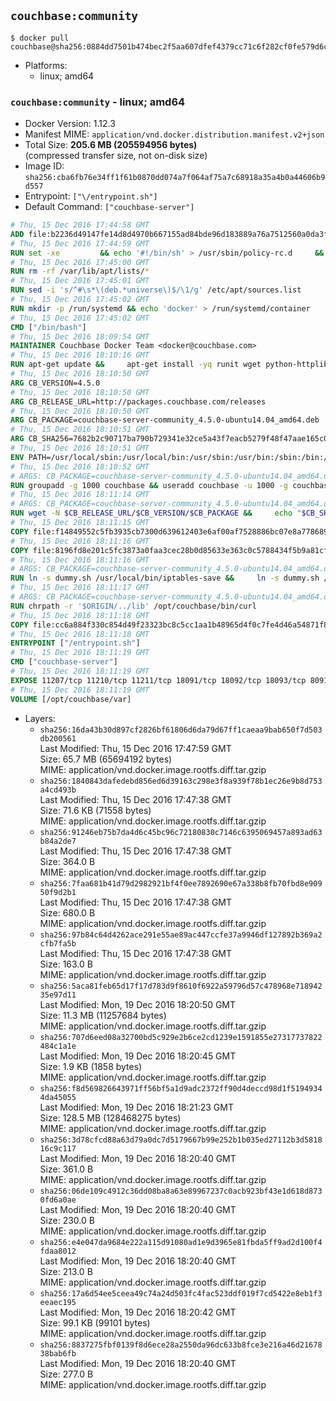 ## `couchbase:community`

```console
$ docker pull couchbase@sha256:0884dd7501b474bec2f5aa607dfef4379cc71c6f282cf0fe579d6c4adabf1518
```

-	Platforms:
	-	linux; amd64

### `couchbase:community` - linux; amd64

-	Docker Version: 1.12.3
-	Manifest MIME: `application/vnd.docker.distribution.manifest.v2+json`
-	Total Size: **205.6 MB (205594956 bytes)**  
	(compressed transfer size, not on-disk size)
-	Image ID: `sha256:cba6fb76e34ff1f61b0870dd074a7f064af75a7c68918a35a4b0a44606b9d557`
-	Entrypoint: `["\/entrypoint.sh"]`
-	Default Command: `["couchbase-server"]`

```dockerfile
# Thu, 15 Dec 2016 17:44:58 GMT
ADD file:b2236d49147fe14d8d4970b667155ad84bde96d183889a76a7512560a0da3f82 in / 
# Thu, 15 Dec 2016 17:44:59 GMT
RUN set -xe 		&& echo '#!/bin/sh' > /usr/sbin/policy-rc.d 	&& echo 'exit 101' >> /usr/sbin/policy-rc.d 	&& chmod +x /usr/sbin/policy-rc.d 		&& dpkg-divert --local --rename --add /sbin/initctl 	&& cp -a /usr/sbin/policy-rc.d /sbin/initctl 	&& sed -i 's/^exit.*/exit 0/' /sbin/initctl 		&& echo 'force-unsafe-io' > /etc/dpkg/dpkg.cfg.d/docker-apt-speedup 		&& echo 'DPkg::Post-Invoke { "rm -f /var/cache/apt/archives/*.deb /var/cache/apt/archives/partial/*.deb /var/cache/apt/*.bin || true"; };' > /etc/apt/apt.conf.d/docker-clean 	&& echo 'APT::Update::Post-Invoke { "rm -f /var/cache/apt/archives/*.deb /var/cache/apt/archives/partial/*.deb /var/cache/apt/*.bin || true"; };' >> /etc/apt/apt.conf.d/docker-clean 	&& echo 'Dir::Cache::pkgcache ""; Dir::Cache::srcpkgcache "";' >> /etc/apt/apt.conf.d/docker-clean 		&& echo 'Acquire::Languages "none";' > /etc/apt/apt.conf.d/docker-no-languages 		&& echo 'Acquire::GzipIndexes "true"; Acquire::CompressionTypes::Order:: "gz";' > /etc/apt/apt.conf.d/docker-gzip-indexes 		&& echo 'Apt::AutoRemove::SuggestsImportant "false";' > /etc/apt/apt.conf.d/docker-autoremove-suggests
# Thu, 15 Dec 2016 17:45:00 GMT
RUN rm -rf /var/lib/apt/lists/*
# Thu, 15 Dec 2016 17:45:01 GMT
RUN sed -i 's/^#\s*\(deb.*universe\)$/\1/g' /etc/apt/sources.list
# Thu, 15 Dec 2016 17:45:02 GMT
RUN mkdir -p /run/systemd && echo 'docker' > /run/systemd/container
# Thu, 15 Dec 2016 17:45:02 GMT
CMD ["/bin/bash"]
# Thu, 15 Dec 2016 18:09:54 GMT
MAINTAINER Couchbase Docker Team <docker@couchbase.com>
# Thu, 15 Dec 2016 18:10:16 GMT
RUN apt-get update &&     apt-get install -yq runit wget python-httplib2 chrpath     lsof lshw sysstat net-tools numactl  &&     apt-get autoremove && apt-get clean &&     rm -rf /var/lib/apt/lists/* /tmp/* /var/tmp/*
# Thu, 15 Dec 2016 18:10:50 GMT
ARG CB_VERSION=4.5.0
# Thu, 15 Dec 2016 18:10:50 GMT
ARG CB_RELEASE_URL=http://packages.couchbase.com/releases
# Thu, 15 Dec 2016 18:10:50 GMT
ARG CB_PACKAGE=couchbase-server-community_4.5.0-ubuntu14.04_amd64.deb
# Thu, 15 Dec 2016 18:10:51 GMT
ARG CB_SHA256=7682b2c90717ba790b729341e32ce5a43f7eacb5279f48f47aae165c0ec3a633
# Thu, 15 Dec 2016 18:10:51 GMT
ENV PATH=/usr/local/sbin:/usr/local/bin:/usr/sbin:/usr/bin:/sbin:/bin:/opt/couchbase/bin:/opt/couchbase/bin/tools:/opt/couchbase/bin/install
# Thu, 15 Dec 2016 18:10:52 GMT
# ARGS: CB_PACKAGE=couchbase-server-community_4.5.0-ubuntu14.04_amd64.deb CB_RELEASE_URL=http://packages.couchbase.com/releases CB_SHA256=7682b2c90717ba790b729341e32ce5a43f7eacb5279f48f47aae165c0ec3a633 CB_VERSION=4.5.0
RUN groupadd -g 1000 couchbase && useradd couchbase -u 1000 -g couchbase -M
# Thu, 15 Dec 2016 18:11:14 GMT
# ARGS: CB_PACKAGE=couchbase-server-community_4.5.0-ubuntu14.04_amd64.deb CB_RELEASE_URL=http://packages.couchbase.com/releases CB_SHA256=7682b2c90717ba790b729341e32ce5a43f7eacb5279f48f47aae165c0ec3a633 CB_VERSION=4.5.0
RUN wget -N $CB_RELEASE_URL/$CB_VERSION/$CB_PACKAGE &&     echo "$CB_SHA256  $CB_PACKAGE" | sha256sum -c - &&     dpkg -i ./$CB_PACKAGE && rm -f ./$CB_PACKAGE
# Thu, 15 Dec 2016 18:11:15 GMT
COPY file:f14849552c5fb3935cb7300d639612403e6af00af7528886bc07e8a778689a7e in /etc/service/couchbase-server/run 
# Thu, 15 Dec 2016 18:11:16 GMT
COPY file:8196fd8e201c5fc3873a0faa3cec28b0d85633e363c0c5788434f5b9a81cfa5b in /usr/local/bin/ 
# Thu, 15 Dec 2016 18:11:16 GMT
# ARGS: CB_PACKAGE=couchbase-server-community_4.5.0-ubuntu14.04_amd64.deb CB_RELEASE_URL=http://packages.couchbase.com/releases CB_SHA256=7682b2c90717ba790b729341e32ce5a43f7eacb5279f48f47aae165c0ec3a633 CB_VERSION=4.5.0
RUN ln -s dummy.sh /usr/local/bin/iptables-save &&     ln -s dummy.sh /usr/local/bin/lvdisplay &&     ln -s dummy.sh /usr/local/bin/vgdisplay &&     ln -s dummy.sh /usr/local/bin/pvdisplay
# Thu, 15 Dec 2016 18:11:17 GMT
# ARGS: CB_PACKAGE=couchbase-server-community_4.5.0-ubuntu14.04_amd64.deb CB_RELEASE_URL=http://packages.couchbase.com/releases CB_SHA256=7682b2c90717ba790b729341e32ce5a43f7eacb5279f48f47aae165c0ec3a633 CB_VERSION=4.5.0
RUN chrpath -r '$ORIGIN/../lib' /opt/couchbase/bin/curl
# Thu, 15 Dec 2016 18:11:18 GMT
COPY file:cc6a884f330c854d49f23323bc8c5cc1aa1b48965d4f0c7fe4d46a54871f866f in / 
# Thu, 15 Dec 2016 18:11:18 GMT
ENTRYPOINT ["/entrypoint.sh"]
# Thu, 15 Dec 2016 18:11:19 GMT
CMD ["couchbase-server"]
# Thu, 15 Dec 2016 18:11:19 GMT
EXPOSE 11207/tcp 11210/tcp 11211/tcp 18091/tcp 18092/tcp 18093/tcp 8091/tcp 8092/tcp 8093/tcp 8094/tcp
# Thu, 15 Dec 2016 18:11:19 GMT
VOLUME [/opt/couchbase/var]
```

-	Layers:
	-	`sha256:16da43b30d897cf2826bf61806d6da79d67ff1caeaa9bab650f7d503db200561`  
		Last Modified: Thu, 15 Dec 2016 17:47:59 GMT  
		Size: 65.7 MB (65694192 bytes)  
		MIME: application/vnd.docker.image.rootfs.diff.tar.gzip
	-	`sha256:1840843dafedebd856ed6d39163c298e3f8a939f78b1ec26e9b8d753a4cd493b`  
		Last Modified: Thu, 15 Dec 2016 17:47:38 GMT  
		Size: 71.6 KB (71558 bytes)  
		MIME: application/vnd.docker.image.rootfs.diff.tar.gzip
	-	`sha256:91246eb75b7da4d6c45bc96c72180830c7146c6395069457a893ad63b84a2de7`  
		Last Modified: Thu, 15 Dec 2016 17:47:38 GMT  
		Size: 364.0 B  
		MIME: application/vnd.docker.image.rootfs.diff.tar.gzip
	-	`sha256:7faa681b41d79d2982921bf4f0ee7892690e67a338b8fb70fbd8e90950f9d2b1`  
		Last Modified: Thu, 15 Dec 2016 17:47:38 GMT  
		Size: 680.0 B  
		MIME: application/vnd.docker.image.rootfs.diff.tar.gzip
	-	`sha256:97b84c64d4262ace291e55ae89ac447ccfe37a9946df127892b369a2cfb7fa5b`  
		Last Modified: Thu, 15 Dec 2016 17:47:38 GMT  
		Size: 163.0 B  
		MIME: application/vnd.docker.image.rootfs.diff.tar.gzip
	-	`sha256:5aca81feb65d17f17d783d9f8610f6922a59796d57c478968e71894235e97d11`  
		Last Modified: Mon, 19 Dec 2016 18:20:50 GMT  
		Size: 11.3 MB (11257684 bytes)  
		MIME: application/vnd.docker.image.rootfs.diff.tar.gzip
	-	`sha256:707d6eed08a32700bd5c929e2b6ce2cd1239e1591855e27317737822484c1a1e`  
		Last Modified: Mon, 19 Dec 2016 18:20:45 GMT  
		Size: 1.9 KB (1858 bytes)  
		MIME: application/vnd.docker.image.rootfs.diff.tar.gzip
	-	`sha256:f8d569826643971ff56bf5a1d9adc2372ff90d4deccd98d1f51949344da45055`  
		Last Modified: Mon, 19 Dec 2016 18:21:23 GMT  
		Size: 128.5 MB (128468275 bytes)  
		MIME: application/vnd.docker.image.rootfs.diff.tar.gzip
	-	`sha256:3d78cfcd88a63d79a0dc7d5179667b99e252b1b035ed27112b3d581816c9c117`  
		Last Modified: Mon, 19 Dec 2016 18:20:40 GMT  
		Size: 361.0 B  
		MIME: application/vnd.docker.image.rootfs.diff.tar.gzip
	-	`sha256:06de109c4912c36dd08ba8a63e89967237c0acb923bf43e1d618d8730fd6a0ae`  
		Last Modified: Mon, 19 Dec 2016 18:20:40 GMT  
		Size: 230.0 B  
		MIME: application/vnd.docker.image.rootfs.diff.tar.gzip
	-	`sha256:e4e047da9684e222a115d91080ad1e9d3965e81fbda5ff9ad2d100f4fdaa8012`  
		Last Modified: Mon, 19 Dec 2016 18:20:40 GMT  
		Size: 213.0 B  
		MIME: application/vnd.docker.image.rootfs.diff.tar.gzip
	-	`sha256:17a6d54ee5ceea49c74a24d503fc4fac523ddf019f7cd5422e8eb1f3eeaec195`  
		Last Modified: Mon, 19 Dec 2016 18:20:42 GMT  
		Size: 99.1 KB (99101 bytes)  
		MIME: application/vnd.docker.image.rootfs.diff.tar.gzip
	-	`sha256:8837275fbf0139f8d6ece28a2550da96dc633b8fce3e216a46d2167838bab6fb`  
		Last Modified: Mon, 19 Dec 2016 18:20:40 GMT  
		Size: 277.0 B  
		MIME: application/vnd.docker.image.rootfs.diff.tar.gzip
